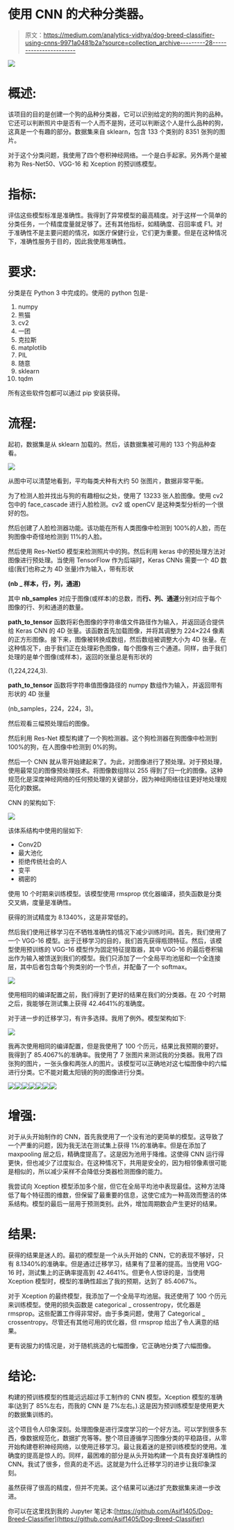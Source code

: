 # 使用 CNN 的犬种分类器。

> 原文：<https://medium.com/analytics-vidhya/dog-breed-classifier-using-cnns-9971a0481b2a?source=collection_archive---------28----------------------->

![](img/36562ab2a157ec7227438c538a95b909.png)

# **概述:**

该项目的目的是创建一个狗的品种分类器，它可以识别给定的狗的图片狗的品种。它还可以判断照片中是否有一个人而不是狗，还可以判断这个人是什么品种的狗，这真是一个有趣的部分。数据集来自 sklearn，包含 133 个类别的 8351 张狗的图片。

对于这个分类问题，我使用了四个卷积神经网络。一个是白手起家。另外两个是被称为 Res-Net50、VGG-16 和 Xception 的预训练模型。

# **指标:**

评估这些模型标准是准确性。我得到了异常模型的最高精度。对于这样一个简单的分类任务，一个精度度量就足够了。还有其他指标，如精确度、召回率或 F1。对于准确性不是主要问题的情况，如医疗保健行业，它们更为重要。但是在这种情况下，准确性服务于目的，因此我使用准确性。

# **要求:**

分类是在 Python 3 中完成的。使用的 python 包是-

1.  numpy
2.  熊猫
3.  cv2
4.  一团
5.  克拉斯
6.  matplotlib
7.  PIL
8.  随意
9.  sklearn
10.  tqdm

所有这些软件包都可以通过 pip 安装获得。

# **流程:**

起初，数据集是从 sklearn 加载的。然后，该数据集被可用的 133 个狗品种查看。

![](img/0335a2632b8078c491e25984542902f8.png)

从图中可以清楚地看到，平均每类犬种有大约 50 张图片，数据非常平衡。

为了检测人脸并找出与狗的有趣相似之处，使用了 13233 张人脸图像。使用 cv2 包中的 face_cascade 进行人脸检测。cv2 或 openCV 是这种类型分析的一个很好的包。

然后创建了人脸检测器功能。该功能在所有人类图像中检测到 100%的人脸，而在狗图像中奇怪地检测到 11%的人脸。

然后使用 Res-Net50 模型来检测照片中的狗。然后利用 keras 中的预处理方法对图像进行预处理。当使用 TensorFlow 作为后端时，Keras CNNs 需要一个 4D 数组(我们也称之为 4D 张量)作为输入，带有形状

**(nb _ 样本，行，列，通道)**

其中 **nb_samples** 对应于图像(或样本)的总数，而**行、列、通道**分别对应于每个图像的行、列和通道的数量。

**path_to_tensor** 函数将彩色图像的字符串值文件路径作为输入，并返回适合提供给 Keras CNN 的 4D 张量。该函数首先加载图像，并将其调整为 224×224 像素的正方形图像。接下来，图像被转换成数组，然后数组被调整大小为 4D 张量。在这种情况下，由于我们正在处理彩色图像，每个图像有三个通道。同样，由于我们处理的是单个图像(或样本)，返回的张量总是有形状的

(1,224,224,3).

**path_to_tensor** 函数将字符串值图像路径的 numpy 数组作为输入，并返回带有形状的 4D 张量

(nb_samples，224，224，3)。

然后观看三幅预处理后的图像。

然后利用 Res-Net 模型构建了一个狗检测器。这个狗检测器在狗图像中检测到 100%的狗，在人图像中检测到 0%的狗。

然后一个 CNN 就从零开始建起来了。为此，对图像进行了预处理。对于预处理，使用最常见的图像预处理技术。将图像数组除以 255 得到了归一化的图像。这种规范化是深度神经网络的任何预处理的关键部分，因为神经网络往往更好地处理规范化的数据。

CNN 的架构如下:

![](img/1fcac6bcb5abe70feeeeadce31507033.png)

该体系结构中使用的层如下:

*   Conv2D
*   最大池化
*   拒绝传统社会的人
*   变平
*   稠密的

使用 10 个时期来训练模型。该模型使用 rmsprop 优化器编译，损失函数是分类交叉熵，度量是准确性。

获得的测试精度为 8.1340%，这是非常低的。

然后我们使用迁移学习在不牺牲准确性的情况下减少训练时间。首先，我们使用了一个 VGG-16 模型。出于迁移学习的目的，我们首先获得瓶颈特征。然后，该模型使用预训练的 VGG-16 模型作为固定特征提取器，其中 VGG-16 的最后卷积输出作为输入被馈送到我们的模型。我们只添加了一个全局平均池层和一个全连接层，其中后者包含每个狗类别的一个节点，并配备了一个 softmax。

![](img/6d6d791f1ad1ee27c034f4f03776ff2b.png)

使用相同的编译配置之前，我们得到了更好的结果在我们的分类器。在 20 个时期之后，我能够在测试集上获得 42.4641%的准确度。

对于进一步的迁移学习，有许多选择。我用了例外。模型架构如下:

![](img/42f2136bb68a32d0517e0c6ddd93cade.png)

我再次使用相同的编译配置，但是我使用了 100 个历元，结果比我预期的要好。我得到了 85.4067%的准确率。我使用了 7 张图片来测试我的分类器。我用了四张狗的图片，一张头像和两张人的图片。该模型可以正确地对这七幅图像中的六幅进行分类。它不能对戴太阳镜的狗的图像进行分类。

![](img/edff7947aa7908e429a00f4215578544.png)![](img/d28c79c29ac72aa83bae3a6e88701afc.png)![](img/018ca0f00910dae467341b98b9130441.png)![](img/bb437472c486ae0d09537a8feaad6384.png)![](img/ed874a8aa34b9adcfb22376ecc0cef6a.png)![](img/c8a3071bfe7869fdaa42970cffab5243.png)![](img/c88e4df7233d474521207c6eac8b3d02.png)

# **增强:**

对于从头开始制作的 CNN，首先我使用了一个没有池的更简单的模型。这导致了一个严重的问题，因为我无法在测试集上获得 1%的准确率。但是在添加了 maxpooling 层之后，精确度提高了。这是因为池用于降维。这使得 CNN 运行得更快，但也减少了过度拟合。在这种情况下，共用是安全的，因为相邻像素很可能是相似的，所以减少采样不会降低分类器检测图像的能力。

我尝试向 Xception 模型添加多个层，但它在全局平均池中表现最佳。这种方法降低了每个特征图的维数，但保留了最重要的信息，这使它成为一种高效而整洁的体系结构。模型的最后一层用于预测类别。此外，增加周期数会产生更好的结果。

# **结果:**

获得的结果是迷人的。最初的模型是一个从头开始的 CNN，它的表现不够好，只有 8.1340%的准确率。但是通过迁移学习，结果有了显著的提高。当使用 VGG-16 时，测试集上的正确率提高到 42.4641%。但更令人惊讶的是，当使用 Xception 模型时，模型的准确性超出了我的预期，达到了 85.4067%。

对于 Xception 的最终模型，我添加了一个全局平均池层。我还使用了 100 个历元来训练模型。使用的损失函数是 categorical _ crossentropy，优化器是 rmsprop。这些配置工作得非常好。由于多类问题，使用了 Categorical _ crossentropy。尽管还有其他可用的优化器，但 rmsprop 给出了令人满意的结果。

更有说服力的情况是，对于随机挑选的七幅图像，它正确地分类了六幅图像。

# **结论:**

构建的预训练模型的性能远远超过手工制作的 CNN 模型。Xception 模型的准确率(达到了 85%左右，而我的 CNN 是 7%左右。).这是因为预训练模型是使用更大的数据集训练的。

这个项目令人印象深刻。处理图像是进行深度学习的一个好方法。可以学到很多东西，像数据规范化，数据扩充等等。整个项目遵循学习图像分类的平稳路径，从零开始构建卷积神经网络，以使用迁移学习。最让我着迷的是预训练模型的使用。准确度的提高是惊人的。同样，最困难的部分是从头开始构建一个具有良好准确性的 CNN。我试了很多，但真的走不远。这就是为什么迁移学习的进步让我印象深刻。

虽然获得了很高的精度，但并不完美。这个结果可以通过扩充数据集来进一步改进。

你可以在这里找到我的 Jupyter 笔记本:[https://github.com/Asif1405/Dog-Breed-Classifier](https://github.com/Asif1405/Dog-Breed-Classifier)